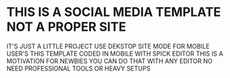 # THIS IS A SOCIAL MEDIA TEMPLATE NOT A PROPER SITE
IT'S JUST A LITTLE PROJECT 
USE DEKSTOP SITE MODE FOR MOBILE USER'S
THIS TEMPLATE CODED IN MOBILE WITH SPICK EDITOR 
THIS IS A MOTIVATION FOR NEWBIES YOU CAN DO THAT WITH ANY EDITOR NO NEED PROFESSIONAL TOOLS OR HEAVY SETUPS 
